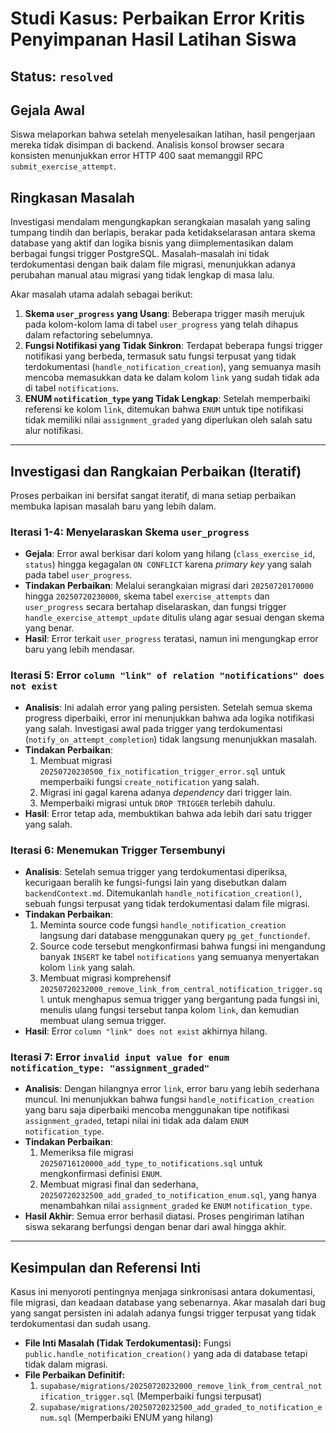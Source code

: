 # Studi Kasus: Perbaikan Error Kritis Penyimpanan Hasil Latihan Siswa

## Status: `resolved`

## Gejala Awal
Siswa melaporkan bahwa setelah menyelesaikan latihan, hasil pengerjaan mereka tidak disimpan di backend. Analisis konsol browser secara konsisten menunjukkan error HTTP 400 saat memanggil RPC `submit_exercise_attempt`.

## Ringkasan Masalah
Investigasi mendalam mengungkapkan serangkaian masalah yang saling tumpang tindih dan berlapis, berakar pada ketidakselarasan antara skema database yang aktif dan logika bisnis yang diimplementasikan dalam berbagai fungsi trigger PostgreSQL. Masalah-masalah ini tidak terdokumentasi dengan baik dalam file migrasi, menunjukkan adanya perubahan manual atau migrasi yang tidak lengkap di masa lalu.

Akar masalah utama adalah sebagai berikut:
1.  **Skema `user_progress` yang Usang**: Beberapa trigger masih merujuk pada kolom-kolom lama di tabel `user_progress` yang telah dihapus dalam refactoring sebelumnya.
2.  **Fungsi Notifikasi yang Tidak Sinkron**: Terdapat beberapa fungsi trigger notifikasi yang berbeda, termasuk satu fungsi terpusat yang tidak terdokumentasi (`handle_notification_creation`), yang semuanya masih mencoba memasukkan data ke dalam kolom `link` yang sudah tidak ada di tabel `notifications`.
3.  **ENUM `notification_type` yang Tidak Lengkap**: Setelah memperbaiki referensi ke kolom `link`, ditemukan bahwa `ENUM` untuk tipe notifikasi tidak memiliki nilai `assignment_graded` yang diperlukan oleh salah satu alur notifikasi.

---

## Investigasi dan Rangkaian Perbaikan (Iteratif)

Proses perbaikan ini bersifat sangat iteratif, di mana setiap perbaikan membuka lapisan masalah baru yang lebih dalam.

### Iterasi 1-4: Menyelaraskan Skema `user_progress`
*   **Gejala**: Error awal berkisar dari kolom yang hilang (`class_exercise_id`, `status`) hingga kegagalan `ON CONFLICT` karena *primary key* yang salah pada tabel `user_progress`.
*   **Tindakan Perbaikan**: Melalui serangkaian migrasi dari `20250720170000` hingga `20250720230000`, skema tabel `exercise_attempts` dan `user_progress` secara bertahap diselaraskan, dan fungsi trigger `handle_exercise_attempt_update` ditulis ulang agar sesuai dengan skema yang benar.
*   **Hasil**: Error terkait `user_progress` teratasi, namun ini mengungkap error baru yang lebih mendasar.

### Iterasi 5: Error `column "link" of relation "notifications" does not exist`
*   **Analisis**: Ini adalah error yang paling persisten. Setelah semua skema progress diperbaiki, error ini menunjukkan bahwa ada logika notifikasi yang salah. Investigasi awal pada trigger yang terdokumentasi (`notify_on_attempt_completion`) tidak langsung menunjukkan masalah.
*   **Tindakan Perbaikan**:
    1.  Membuat migrasi `20250720230500_fix_notification_trigger_error.sql` untuk memperbaiki fungsi `create_notification` yang salah.
    2.  Migrasi ini gagal karena adanya *dependency* dari trigger lain.
    3.  Memperbaiki migrasi untuk `DROP TRIGGER` terlebih dahulu.
*   **Hasil**: Error tetap ada, membuktikan bahwa ada lebih dari satu trigger yang salah.

### Iterasi 6: Menemukan Trigger Tersembunyi
*   **Analisis**: Setelah semua trigger yang terdokumentasi diperiksa, kecurigaan beralih ke fungsi-fungsi lain yang disebutkan dalam `backendContext.md`. Ditemukanlah `handle_notification_creation()`, sebuah fungsi terpusat yang tidak terdokumentasi dalam file migrasi.
*   **Tindakan Perbaikan**:
    1.  Meminta source code fungsi `handle_notification_creation` langsung dari database menggunakan query `pg_get_functiondef`.
    2.  Source code tersebut mengkonfirmasi bahwa fungsi ini mengandung banyak `INSERT` ke tabel `notifications` yang semuanya menyertakan kolom `link` yang salah.
    3.  Membuat migrasi komprehensif `20250720232000_remove_link_from_central_notification_trigger.sql` untuk menghapus semua trigger yang bergantung pada fungsi ini, menulis ulang fungsi tersebut tanpa kolom `link`, dan kemudian membuat ulang semua trigger.
*   **Hasil**: Error `column "link" does not exist` akhirnya hilang.

### Iterasi 7: Error `invalid input value for enum notification_type: "assignment_graded"`
*   **Analisis**: Dengan hilangnya error `link`, error baru yang lebih sederhana muncul. Ini menunjukkan bahwa fungsi `handle_notification_creation` yang baru saja diperbaiki mencoba menggunakan tipe notifikasi `assignment_graded`, tetapi nilai ini tidak ada dalam `ENUM` `notification_type`.
*   **Tindakan Perbaikan**:
    1.  Memeriksa file migrasi `20250716120000_add_type_to_notifications.sql` untuk mengkonfirmasi definisi `ENUM`.
    2.  Membuat migrasi final dan sederhana, `20250720232500_add_graded_to_notification_enum.sql`, yang hanya menambahkan nilai `assignment_graded` ke `ENUM` `notification_type`.
*   **Hasil Akhir**: Semua error berhasil diatasi. Proses pengiriman latihan siswa sekarang berfungsi dengan benar dari awal hingga akhir.

---

## Kesimpulan dan Referensi Inti

Kasus ini menyoroti pentingnya menjaga sinkronisasi antara dokumentasi, file migrasi, dan keadaan database yang sebenarnya. Akar masalah dari bug yang sangat persisten ini adalah adanya fungsi trigger terpusat yang tidak terdokumentasi dan sudah usang.

*   **File Inti Masalah (Tidak Terdokumentasi):** Fungsi `public.handle_notification_creation()` yang ada di database tetapi tidak dalam migrasi.
*   **File Perbaikan Definitif:**
    1.  `supabase/migrations/20250720232000_remove_link_from_central_notification_trigger.sql` (Memperbaiki fungsi terpusat)
    2.  `supabase/migrations/20250720232500_add_graded_to_notification_enum.sql` (Memperbaiki ENUM yang hilang)
